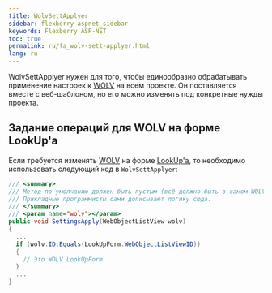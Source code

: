 ```yaml
---
title: WolvSettApplyer
sidebar: flexberry-aspnet_sidebar
keywords: Flexberry ASP-NET
toc: true
permalink: ru/fa_wolv-sett-applyer.html
lang: ru
---
```


WolvSettApplyer нужен для того, чтобы единообразно обрабатывать применение настроек к [WOLV](fa_web-object-list-view.html) на всем проекте. Он поставляется вместе с веб-шаблоном, но его можно изменять под конкретные нужды проекта.

## Задание операций для WOLV на форме LookUp'а

Если требуется изменять [WOLV](fa_web-object-list-view.html) на форме [LookUp'а](fa_lookup-overview.html), то необходимо использовать следующий код в `WolvSettApplyer`:

```csharp
/// <summary>
/// Метод по умолчанию должен быть пустым (всё должно быть в самом WOLV-e инициализироваться)
/// Прикладные программисты сами дописывают логику сюда.
/// </summary>
/// <param name="wolv"></param>
public void SettingsApply(WebObjectListView wolv)
{
  ...
  if (wolv.ID.Equals(LookUpForm.WebObjectListViewID))
  {
    // Это WOLV LookUpForm
  }
  ...
}
```
